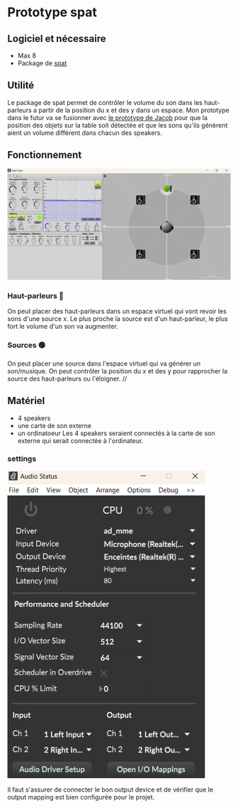 # Prototype spat

## Logiciel et nécessaire
- Max 8
- Package de [spat](https://forum.ircam.fr/projects/detail/spat/)

## Utilité
 Le package de spat permet de contrôler le volume du son dans les haut-parleurs a partir de la position du x et des y dans un espace. Mon prototype dans le futur va se fusionner avec [le prototype de Jacob](https://github.com/Les-gars-d-la-table/prototype) pour que la position des objets sur la table soit détectée et que les sons qu'ils génèrent aient un volume différent dans chacun des speakers.

 ## Fonctionnement
![image du menu de spat](images/spat_menu.png)
### Haut-parleurs 📢
On peut placer des haut-parleurs dans un espace virtuel qui vont revoir les sons d'une source x. Le plus proche la source est d'un haut-parleur, le plus fort le volume d'un son va augmenter.
### Sources 🟢
On peut placer une source dans l'espace virtuel qui va générer un son/musique. On peut contrôler la position du x et des y pour rapprocher la source des haut-parleurs ou l'éloigner.
//
## Matériel
- 4 speakers
- une carte de son externe
- un ordinatoeur
Les 4 speakers seraient connectés à la carte de son externe qui serait connectée à l'ordinateur.
### settings
![image des settings de spat](images/spat_settings.png)

Il faut s'assurer de connecter le bon output device et de vérifier que le output mapping est bien configurée pour le projet.


